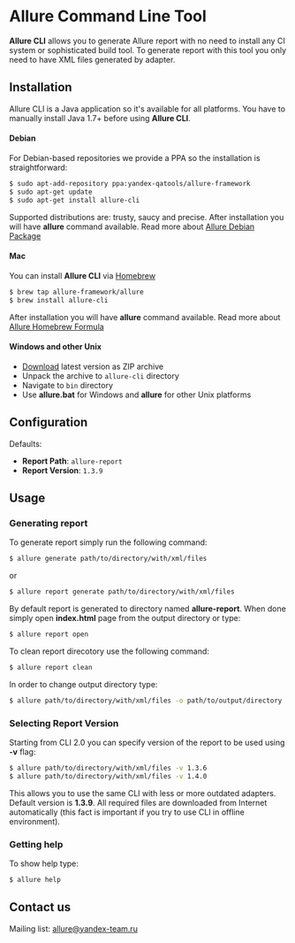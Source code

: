 # Allure Command Line Tool
**Allure CLI** allows you to generate Allure report with no need to install any CI system or sophisticated build tool. To generate report with this tool you only need to have XML files generated by adapter.

## Installation
Allure CLI is a Java application so it's available for all platforms.
You have to manually install Java 1.7+ before using **Allure CLI**. 

#### Debian
For Debian-based repositories we provide a PPA so the installation is straightforward:
```bash
$ sudo apt-add-repository ppa:yandex-qatools/allure-framework
$ sudo apt-get update
$ sudo apt-get install allure-cli
```
Supported distributions are: trusty, saucy and precise. 
After installation you will have **allure** command available.
Read more about [Allure Debian Package](https://github.com/allure-framework/allure-debian)

#### Mac
You can install **Allure CLI** via [Homebrew](http://brew.sh/)
```bash
$ brew tap allure-framework/allure
$ brew install allure-cli
```
After installation you will have **allure** command available.
Read more about [Allure Homebrew Formula](https://github.com/allure-framework/homebrew-allure)

#### Windows and other Unix
 * [Download](https://github.com/allure-framework/allure-cli/releases/latest) latest version as ZIP archive
 * Unpack the archive to `allure-cli` directory
 * Navigate to `bin` directory
 * Use **allure.bat** for Windows and **allure** for other Unix platforms
 
## Configuration

Defaults: 
 * **Report Path**: `allure-report` 
 * **Report Version**: `1.3.9`

## Usage
### Generating report
To generate report simply run the following command:
```bash
$ allure generate path/to/directory/with/xml/files
```
or 
```bash
$ allure report generate path/to/directory/with/xml/files
```
By default report is generated to directory named **allure-report**. When done simply open **index.html** page from the output directory or type:
```bash
$ allure report open
```
To clean report direcotory use the following command: 
```bash
$ allure report clean
```
In order to change output directory type:
```bash
$ allure path/to/directory/with/xml/files -o path/to/output/directory
```
### Selecting Report Version
Starting from CLI 2.0 you can specify version of the report to be used using **-v** flag:
```bash
$ allure path/to/directory/with/xml/files -v 1.3.6
$ allure path/to/directory/with/xml/files -v 1.4.0
```
This allows you to use the same CLI with less or more outdated adapters. Default version is **1.3.9**. All required files are downloaded from Internet automatically (this fact is important if you try to use CLI in offline environment).
### Getting help
To show help type:
```bash
$ allure help
```

## Contact us
Mailing list: [allure@yandex-team.ru](mailto:allure@yandex-team.ru)
